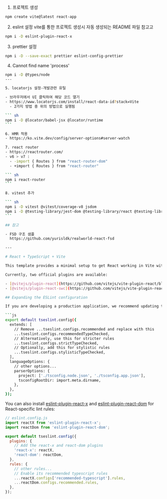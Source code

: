 1. 프로젝트 생성

```sh
npm create vite@latest react-app
```

2. eslint 설정
   vite를 통한 프로젝트 생성시 자동 생성되는 README 파일 참고고

```sh
npm i -D eslint-plugin-react-x
```

3. prettier 설정

```sh
npm i -D --save-exact prettier eslint-config-prettier
```

4. Cannot find name 'process'

````sh
npm i -D @types/node
---

5. locatorjs 설정-개발관련 유틸

- 브라우저에서 UI 클릭하여 해당 코드 열기
- https://www.locatorjs.com/install/react-data-id?stack=Vite
  - 2가지 방법 중 위의 방법으로 실행됨

``` sh
npm i -D @locator/babel-jsx @locator/runtime
```

6. HMR 적용
- https://ko.vite.dev/config/server-options#server-watch

7. react router
- https://reactrouter.com/
- v6 > v7 :
  - -import { Routes } from "react-router-dom"
  - +import { Routes } from "react-router"

``` sh
npm i react-router
```

8. vitest 추가

``` sh
npm i -D vitest @vitest/coverage-v8 jsdom
npm i -D @testing-library/jest-dom @testing-library/react @testing-library/user-event
```

## 참고

- FSD 구조 샘플
  https://github.com/yurisldk/realworld-react-fsd

---

# React + TypeScript + Vite

This template provides a minimal setup to get React working in Vite with HMR and some ESLint rules.

Currently, two official plugins are available:

- [@vitejs/plugin-react](https://github.com/vitejs/vite-plugin-react/blob/main/packages/plugin-react) uses [Babel](https://babeljs.io/) for Fast Refresh
- [@vitejs/plugin-react-swc](https://github.com/vitejs/vite-plugin-react/blob/main/packages/plugin-react-swc) uses [SWC](https://swc.rs/) for Fast Refresh

## Expanding the ESLint configuration

If you are developing a production application, we recommend updating the configuration to enable type-aware lint rules:

```js
export default tseslint.config({
  extends: [
    // Remove ...tseslint.configs.recommended and replace with this
    ...tseslint.configs.recommendedTypeChecked,
    // Alternatively, use this for stricter rules
    ...tseslint.configs.strictTypeChecked,
    // Optionally, add this for stylistic rules
    ...tseslint.configs.stylisticTypeChecked,
  ],
  languageOptions: {
    // other options...
    parserOptions: {
      project: ['./tsconfig.node.json', './tsconfig.app.json'],
      tsconfigRootDir: import.meta.dirname,
    },
  },
});
````

You can also install [eslint-plugin-react-x](https://github.com/Rel1cx/eslint-react/tree/main/packages/plugins/eslint-plugin-react-x) and [eslint-plugin-react-dom](https://github.com/Rel1cx/eslint-react/tree/main/packages/plugins/eslint-plugin-react-dom) for React-specific lint rules:

```js
// eslint.config.js
import reactX from 'eslint-plugin-react-x';
import reactDom from 'eslint-plugin-react-dom';

export default tseslint.config({
  plugins: {
    // Add the react-x and react-dom plugins
    'react-x': reactX,
    'react-dom': reactDom,
  },
  rules: {
    // other rules...
    // Enable its recommended typescript rules
    ...reactX.configs['recommended-typescript'].rules,
    ...reactDom.configs.recommended.rules,
  },
});
```
